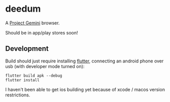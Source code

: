 # deedum

A [Project Gemini](https://gemini.circumlunar.space/) browser.

Should be in app/play stores soon!

## Development

Build should just require installing [flutter](https://flutter.dev/), connecting an android phone over usb (with developer mode turned on):

```
flutter build apk --debug
flutter install
```

I haven't been able to get ios building yet because of xcode / macos version restrictions.
